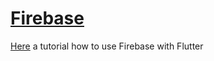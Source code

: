 # [Firebase](https://firebase.google.com/?gclid=CjwKCAjwjbCDBhAwEiwAiudByx5Grv9YXBmQPBiPN6X0LvsQuYK3R8i7GCxCgh31CXkP_1vfSuz9exoC_ewQAvD_BwE&gclsrc=aw.ds)

[Here](https://firebase.flutter.dev/docs/overview/) a tutorial how to use Firebase with Flutter
